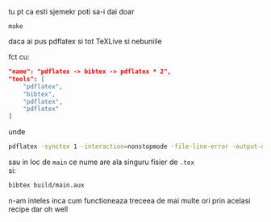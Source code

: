 tu pt ca esti sjemekr poti sa-i dai doar

```
make
```

daca ai pus pdflatex si tot TeXLive si nebuniile

fct cu:

```json
"name": "pdflatex -> bibtex -> pdflatex * 2",
"tools": [
    "pdflatex",
    "bibtex",
    "pdflatex",
    "pdflatex"
]
```

unde

```bash
pdflatex -synctex 1 -interaction=nonstopmode -file-line-error -output-directory=build main.tex
```

sau in loc de `main` ce nume are ala singuru fisier de `.tex`
<br>
si:

```bash
bibtex build/main.aux
```

n-am inteles inca cum functioneaza treceea de mai multe ori prin acelasi recipe dar oh well
